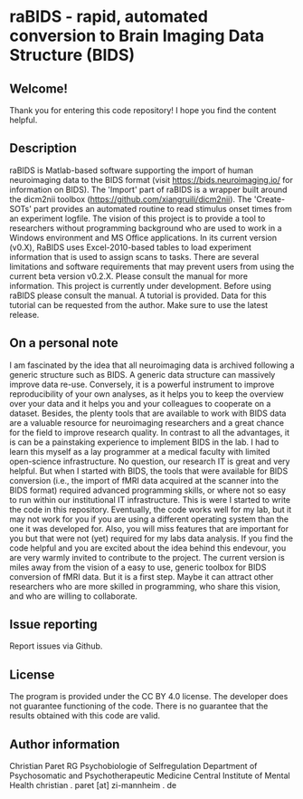 # raBIDS - rapid, automated conversion to Brain Imaging Data Structure (BIDS) 

## Welcome!
Thank you for entering this code repository! I hope you find the content helpful.

## Description
raBIDS is Matlab-based software supporting the import of human neuroimaging data to the BIDS format (visit https://bids.neuroimaging.io/ for information on BIDS). The 'Import' part of raBIDS is a wrapper built around the dicm2nii toolbox (https://github.com/xiangruili/dicm2nii). The 'Create-SOTs' part provides an automated routine to read stimulus onset times from an experiment logfile. The vision of this project is to provide a tool to researchers without programming background who are used to work in a Windows environment and MS Office applications. In its current version (v0.X), RaBIDS uses Excel-2010-based tables to load experiment information that is used to assign scans to tasks.
There are several limitations and software requirements that may prevent users from using the current beta version v0.2.X. Please consult the manual for more information.
This project is currently under development. Before using raBIDS please consult the manual. A tutorial is provided. Data for this tutorial can be requested from the author.
Make sure to use the latest release.

## On a personal note
I am fascinated by the idea that all neuroimaging data is archived following a generic structure such as BIDS. A generic data structure can massively improve data re-use. Conversely, it is a powerful instrument to improve reproducibility of your own analyses, as it helps you to keep the overview over your data and it helps you and your colleagues to cooperate on a dataset. Besides, the plenty tools that are available to work with BIDS data are a valuable resource for neuroimaging researchers and a great chance for the field to improve research quality.
In contrast to all the advantages, it is can be a painstaking experience to implement BIDS in the lab. I had to learn this myself as a lay programmer at a medical faculty with limited open-science infrastructure. No question, our research IT is great and very helpful. But when I started with BIDS, the tools that were available for BIDS conversion (i.e., the import of fMRI data acquired at the scanner into the BIDS format) required advanced programming skills, or where not so easy to run within our institutional IT infrastructure. This is were I started to write the code in this repository.
Eventually, the code works well for my lab, but it may not work for you if you are using a different operating system than the one it was developed for. Also, you will miss features that are important for you but that were not (yet) required for my labs data analysis.
If you find the code helpful and you are excited about the idea behind this endevour, you are very warmly invited to contribute to the project. The current version is miles away from the vision of a easy to use, generic toolbox for BIDS conversion of fMRI data. But it is a first step. Maybe it can attract other researchers who are more skilled in programming, who share this vision, and who are willing to collaborate.

## Issue reporting
Report issues via Github.

## License
The program is provided under the CC BY 4.0 license. The developer does not guarantee functioning of the code. There is no guarantee that the results obtained with this code are valid.

## Author information
Christian Paret
RG Psychobiologie of Selfregulation
Department of Psychosomatic and Psychotherapeutic Medicine
Central Institute of Mental Health
christian . paret [at] zi-mannheim . de
